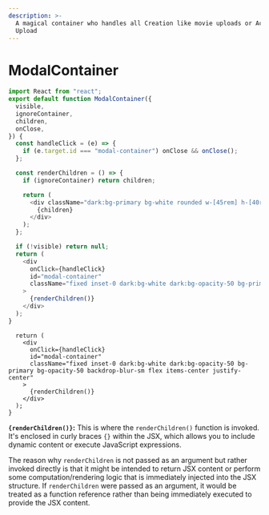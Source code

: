 ```yaml
---
description: >-
  A magical container who handles all Creation like movie uploads or Actor
  Upload
---
```


# ModalContainer

```javascript
import React from "react";
export default function ModalContainer({
  visible,
  ignoreContainer,
  children,
  onClose,
}) {
  const handleClick = (e) => {
    if (e.target.id === "modal-container") onClose && onClose();
  };

  const renderChildren = () => {
    if (ignoreContainer) return children;

    return (
      <div className="dark:bg-primary bg-white rounded w-[45rem] h-[40rem] overflow-auto p-2 custom-scroll-bar">
        {children}
      </div>
    );
  };

  if (!visible) return null;
  return (
    <div
      onClick={handleClick}
      id="modal-container"
      className="fixed inset-0 dark:bg-white dark:bg-opacity-50 bg-primary bg-opacity-50 backdrop-blur-sm flex items-center justify-center"
    >
      {renderChildren()}
    </div>
  );
}

```

```
  return (
    <div
      onClick={handleClick}
      id="modal-container"
      className="fixed inset-0 dark:bg-white dark:bg-opacity-50 bg-primary bg-opacity-50 backdrop-blur-sm flex items-center justify-center"
    >
      {renderChildren()}
    </div>
  );
}
```

**`{renderChildren()}`:** This is where the `renderChildren()` function is invoked. It's enclosed in curly braces `{}` within the JSX, which allows you to include dynamic content or execute JavaScript expressions.

The reason why `renderChildren` is not passed as an argument but rather invoked directly is that it might be intended to return JSX content or perform some computation/rendering logic that is immediately injected into the JSX structure. If `renderChildren` were passed as an argument, it would be treated as a function reference rather than being immediately executed to provide the JSX content.
